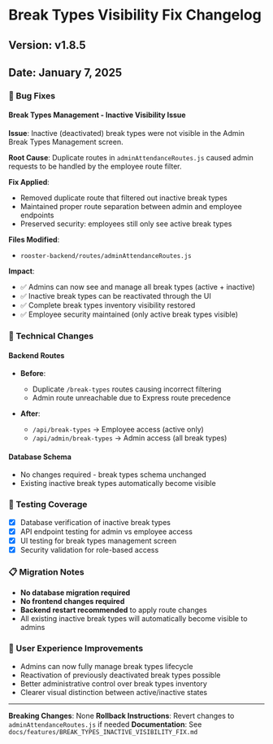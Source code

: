 # Break Types Visibility Fix Changelog

## Version: v1.8.5
## Date: January 7, 2025

### 🐛 Bug Fixes

#### Break Types Management - Inactive Visibility Issue
**Issue**: Inactive (deactivated) break types were not visible in the Admin Break Types Management screen.

**Root Cause**: Duplicate routes in `adminAttendanceRoutes.js` caused admin requests to be handled by the employee route filter.

**Fix Applied**:
- Removed duplicate route that filtered out inactive break types
- Maintained proper route separation between admin and employee endpoints
- Preserved security: employees still only see active break types

**Files Modified**:
- `rooster-backend/routes/adminAttendanceRoutes.js`

**Impact**:
- ✅ Admins can now see and manage all break types (active + inactive)
- ✅ Inactive break types can be reactivated through the UI
- ✅ Complete break types inventory visibility restored
- ✅ Employee security maintained (only active break types visible)

### 🔧 Technical Changes

#### Backend Routes
- **Before**: 
  - Duplicate `/break-types` routes causing incorrect filtering
  - Admin route unreachable due to Express route precedence
  
- **After**:
  - `/api/break-types` → Employee access (active only)
  - `/api/admin/break-types` → Admin access (all break types)

#### Database Schema
- No changes required - break types schema unchanged
- Existing inactive break types automatically become visible

### 🧪 Testing Coverage
- [x] Database verification of inactive break types
- [x] API endpoint testing for admin vs employee access
- [x] UI testing for break types management screen
- [x] Security validation for role-based access

### 📋 Migration Notes
- **No database migration required**
- **No frontend changes required** 
- **Backend restart recommended** to apply route changes
- All existing inactive break types will automatically become visible to admins

### 🎯 User Experience Improvements
- Admins can now fully manage break types lifecycle
- Reactivation of previously deactivated break types possible
- Better administrative control over break types inventory
- Clearer visual distinction between active/inactive states

---

**Breaking Changes**: None
**Rollback Instructions**: Revert changes to `adminAttendanceRoutes.js` if needed
**Documentation**: See `docs/features/BREAK_TYPES_INACTIVE_VISIBILITY_FIX.md` 
